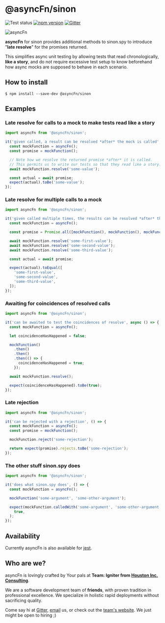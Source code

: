 # @asyncFn/sinon

![Test status](https://github.com/team-igniter-from-houston-inc/async-fn/workflows/Sinon/badge.svg) [![npm version](https://badge.fury.io/js/%40async-fn%2Fsinon.svg)](https://badge.fury.io/js/%40async-fn%2Fsinon) [![Gitter](https://badges.gitter.im/async-fn/community.svg)](https://gitter.im/async-fn/community?utm_source=badge&utm_medium=badge&utm_campaign=pr-badge)

![asyncFn](https://raw.githubusercontent.com/team-igniter-from-houston-inc/async-fn/master/logo.png)

**asyncFn** for sinon provides additional methods to sinon.spy to introduce "**late resolve**" for the promises returned.

This simplifies async unit testing by allowing tests that read chronologically, **like a story**, and do not require excessive test setup to know beforehand how async mocks are supposed to behave in each scenario.

## How to install

```
$ npm install --save-dev @asyncFn/sinon
```

## Examples

### Late resolve for calls to a mock to make tests read like a story

```javascript
import asyncFn from '@asyncFn/sinon';

it('given called, a result can be resolved *after* the mock is called', async () => {
  const mockFunction = asyncFn();
  const promise = mockFunction();

  // Note how we resolve the returned promise *after* it is called.
  // This permits us to write our tests so that they read like a story.
  await mockFunction.resolve('some-value');

  const actual = await promise;
  expect(actual).toBe('some-value');
});
```

### Late resolve for multiple calls to a mock

```javascript
import asyncFn from '@asyncFn/sinon';

it('given called multiple times, the results can be resolved *after* the mock was called', async () => {
  const mockFunction = asyncFn();

  const promise = Promise.all([mockFunction(), mockFunction(), mockFunction()]);

  await mockFunction.resolve('some-first-value');
  await mockFunction.resolve('some-second-value');
  await mockFunction.resolve('some-third-value');

  const actual = await promise;

  expect(actual).toEqual([
    'some-first-value',
    'some-second-value',
    'some-third-value',
  ]);
});
```

### Awaiting for coincidences of resolved calls

```javascript
import asyncFn from '@asyncFn/sinon';

it('can be awaited to test the coincidences of resolve', async () => {
  const mockFunction = asyncFn();

  let coincidenceHasHappened = false;

  mockFunction()
    .then()
    .then()
    .then(() => {
      coincidenceHasHappened = true;
    });

  await mockFunction.resolve();

  expect(coincidenceHasHappened).toBe(true);
});
```

### Late rejection

```javascript
import asyncFn from '@asyncFn/sinon';

it('can be rejected with a rejection', () => {
  const mockFunction = asyncFn();
  const promise = mockFunction();

  mockFunction.reject('some-rejection');

  return expect(promise).rejects.toBe('some-rejection');
});
```

### The other stuff sinon.spy does

```javascript
import asyncFn from '@asyncFn/sinon';

it('does what sinon.spy does', () => {
  const mockFunction = asyncFn();

  mockFunction('some-argument', 'some-other-argument');

  expect(mockFunction.calledWith('some-argument', 'some-other-argument')).toBe(
    true,
  );
});
```

## Availability

Currently asyncFn is also available for [jest](https://www.npmjs.com/package/@async-fn/jest).

## Who are we?

asyncFn is lovingly crafted by Your pals at **Team: Igniter from [Houston Inc. Consulting](https://houston-inc.com)**.

We are a software development team of **friends**, with proven tradition in professional excellence. We specialize in holistic rapid deployments without sacrificing quality.

Come say hi at [Gitter](https://gitter.im/async-fn/community), [email](mailto:igniter@houston-inc.com) us, or check out the [team's website](https://team.igniter.houston.io). We just might be open to hiring ;)
